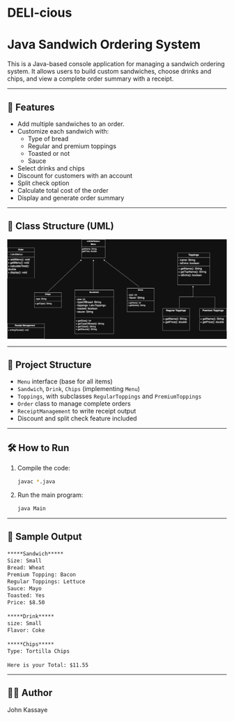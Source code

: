 # DELI-cious

# Java Sandwich Ordering System

This is a Java-based console application for managing a sandwich ordering system. It allows users to build custom sandwiches, choose drinks and chips, and view a complete order summary with a receipt.

---

## 📌 Features

- Add multiple sandwiches to an order.
- Customize each sandwich with:
  - Type of bread
  - Regular and premium toppings
  - Toasted or not
  - Sauce
- Select drinks and chips
- Discount for customers with an account
- Split check option
- Calculate total cost of the order
- Display and generate order summary

---

## 🧱 Class Structure (UML)

![UML Diagram](DELI-cious/src/Diagram/M_Diagram.webp)


---

## 📂 Project Structure

- `Menu` interface (base for all items)
- `Sandwich`, `Drink`, `Chips` (implementing `Menu`)
- `Toppings`, with subclasses `RegularToppings` and `PremiumToppings`
- `Order` class to manage complete orders
- `ReceiptManagement` to write receipt output
- Discount and split check feature included

---

## 🛠️ How to Run

1. Compile the code:
   ```bash
   javac *.java
   ```

2. Run the main program:
   ```bash
   java Main
   ```

---

## 📄 Sample Output

```
*****Sandwich*****
Size: Small
Bread: Wheat
Premium Topping: Bacon
Regular Toppings: Lettuce
Sauce: Mayo
Toasted: Yes
Price: $8.50

*****Drink*****
size: Small
Flavor: Coke

*****Chips*****
Type: Tortilla Chips

Here is your Total: $11.55
```

---

## 👨‍💻 Author

John Kassaye
